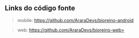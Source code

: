 ## Links do código fonte
> mobile: https://github.com/AraraDevs/bioreino-android

> web: https://github.com/AraraDevs/bioreino-web>
